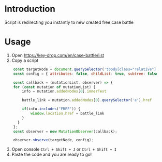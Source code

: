 # Introduction
Script is redirecting you instantly to new created free case battle
# Usage
1. Open https://key-drop.com/en/case-battle/list
2. Copy a script
```javascript
    const targetNode = document.querySelector('tbody[class="relative"]');
    const config = { attributes: false, childList: true, subtree: false };

    const callback = (mutationList, observer) => {
    for (const mutation of mutationList) {
        info = mutation.addedNodes[0].innerText

        battle_link = mutation.addedNodes[0].querySelector('a').href

        if(info.includes("FREE")) {
            window.location.href = battle_link
        } 
      }
    };
    const observer = new MutationObserver(callback);

    observer.observe(targetNode, config);
```
3. Open console `Ctrl + Shift + J` or `Ctrl + Shift + I`
4. Paste the code and you are ready to go!
